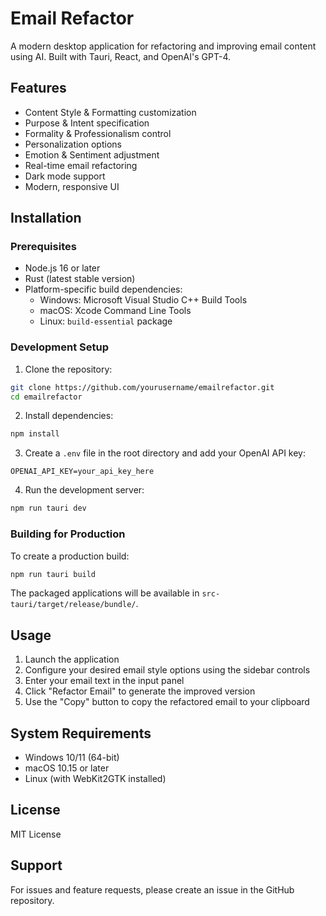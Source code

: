 # Email Refactor

A modern desktop application for refactoring and improving email content using AI. Built with Tauri, React, and OpenAI's GPT-4.

## Features

- Content Style & Formatting customization
- Purpose & Intent specification
- Formality & Professionalism control
- Personalization options
- Emotion & Sentiment adjustment
- Real-time email refactoring
- Dark mode support
- Modern, responsive UI

## Installation

### Prerequisites

- Node.js 16 or later
- Rust (latest stable version)
- Platform-specific build dependencies:
  - Windows: Microsoft Visual Studio C++ Build Tools
  - macOS: Xcode Command Line Tools
  - Linux: `build-essential` package

### Development Setup

1. Clone the repository:
```bash
git clone https://github.com/yourusername/emailrefactor.git
cd emailrefactor
```

2. Install dependencies:
```bash
npm install
```

3. Create a `.env` file in the root directory and add your OpenAI API key:
```
OPENAI_API_KEY=your_api_key_here
```

4. Run the development server:
```bash
npm run tauri dev
```

### Building for Production

To create a production build:

```bash
npm run tauri build
```

The packaged applications will be available in `src-tauri/target/release/bundle/`.

## Usage

1. Launch the application
2. Configure your desired email style options using the sidebar controls
3. Enter your email text in the input panel
4. Click "Refactor Email" to generate the improved version
5. Use the "Copy" button to copy the refactored email to your clipboard

## System Requirements

- Windows 10/11 (64-bit)
- macOS 10.15 or later
- Linux (with WebKit2GTK installed)

## License

MIT License

## Support

For issues and feature requests, please create an issue in the GitHub repository.
